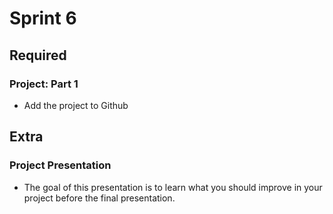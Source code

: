 # Sprint 6

## Required

### Project: Part 1

- Add the project to Github

## Extra

### Project Presentation

- The goal of this presentation is to learn what you should improve in your project before the final presentation.
